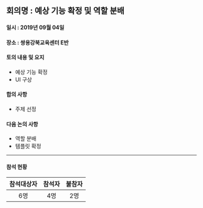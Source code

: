 ## 회의명 : 예상 기능 확정 및 역할 분배

#### 일시 : 2019년 09월 04일

#### 장소 : 쌍용강북교육센터 E반

#### 토의 내용 및 요지
   + 예상 기능 확정        
   + UI 구상
   
#### 합의 사항
   + 주제 선정
    
#### 다음 논의 사항
   + 역할 분배
   + 템플릿 확정

---
#### 참석 현황
| 참석대상자 | 참석자 | 불참자 |
|:--------:|:--------:|:--------:|
| 6명 | 4명 | 2명 |
